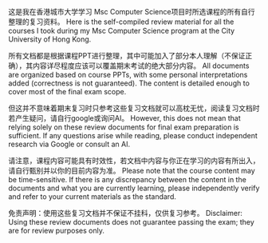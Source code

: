 这是我在香港城市大学学习 Msc Computer Science项目时所选课程的所有自行整理的复习资料。
Here is the self-compiled review material for all the courses I took during my Msc Computer Science program at the City University of Hong Kong.

所有文档都是根据课程PPT进行整理，其中可能加入了部分本人理解（不保证正确），其内容详尽程度应该可以覆盖期末考试的绝大部分内容。
All documents are organized based on course PPTs, with some personal interpretations added (correctness is not guaranteed). The content is detailed enough to cover most of the final exam scope.

但这并不意味着期末复习时只参考这些复习文档就可以高枕无忧，阅读复习文档时若产生疑问，请自行google或询问AI。 
However, this does not mean that relying solely on these review documents for final exam preparation is sufficient. If any questions arise while reading, please conduct independent research via Google or consult an AI.

请注意，课程内容可能具有时效性，若文档中内容与你正在学习的内容有所出入，请自行甄别并以你的目前内容为准。
Please note that the course content may be time-sensitive. If there is any discrepancy between the content in the documents and what you are currently learning, please independently verify and refer to your current materials as the standard.

免责声明：使用这些复习文档并不保证不挂科，仅供复习参考。
Disclaimer: Using these review documents does not guarantee passing the exam; they are for review purposes only.
